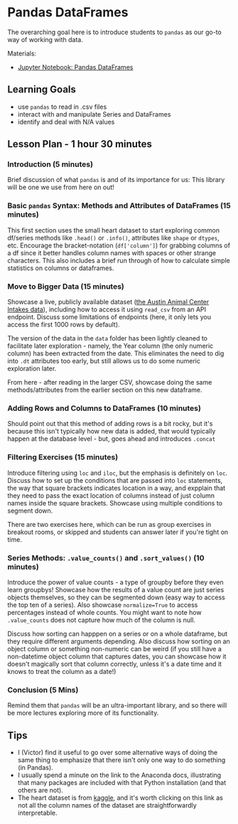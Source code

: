 # Pandas DataFrames

The overarching goal here is to introduce students to `pandas` as our go-to way of working with data.

Materials:
- [Jupyter Notebook: Pandas DataFrames](pandas_dataframes.ipynb)

## Learning Goals

- use `pandas` to read in .csv files
- interact with and manipulate Series and DataFrames
- identify and deal with N/A values

## Lesson Plan - 1 hour 30 minutes

### Introduction (5 minutes)

Brief discussion of what `pandas` is and of its importance for us: This library will be one we use from here on out!

### Basic `pandas` Syntax: Methods and Attributes of DataFrames (15 minutes)

This first section uses the small heart dataset to start exploring common df/series methods like `.head()` or `.info()`, attributes like `shape` or `dtypes`, etc. Encourage the bracket-notation (`df['column']`) for grabbing columns of a df since it better handles column names with spaces or other strange characters. This also includes a brief run through of how to calculate simple statistics on columns or dataframes.

### Move to Bigger Data (15 minutes)

Showcase a live, publicly available dataset ([the Austin Animal Center Intakes data](https://data.austintexas.gov/Health-and-Community-Services/Austin-Animal-Center-Intakes/wter-evkm/)), including how to access it using `read_csv` from an API endpoint. Discuss some limitations of endpoints (here, it only lets you access the first 1000 rows by default). 

The version of the data in the `data` folder has been lightly cleaned to facilitate later exploration - namely, the Year column (the only numeric column) has been extracted from the date. This eliminates the need to dig into `.dt` attributes too early, but still allows us to do some numeric exploration later.

From here - after reading in the larger CSV, showcase doing the same methods/attributes from the earlier section on this new dataframe.

### Adding Rows and Columns to DataFrames (10 minutes)

Should point out that this method of adding rows is a bit rocky, but it's because this isn't typically how new data is added, that would typically happen at the database level - but, goes ahead and introduces `.concat`

### Filtering Exercises (15 minutes)

Introduce filtering using `loc` and `iloc`, but the emphasis is definitely on `loc`. Discuss how to set up the conditions that are passed into `loc` statements, the way that square brackets indicates location in a way, and expplain that they need to pass the exact location of columns instead of just column names inside the square brackets. Showcase using multiple conditions to segment down.

There are two exercises here, which can be run as group exercises in breakout rooms, or skipped and students can answer later if you're tight on time.

### Series Methods: `.value_counts()` and `.sort_values()` (10 minutes)

Introduce the power of value counts - a type of groupby before they even learn groupbys! Showcase how the results of a value count are just series objects themselves, so they can be segmented down (easy way to access the top ten of a series). Also showcase `normalize=True` to access percentages instead of whole counts. You might want to note how `.value_counts` does not capture how much of the column is null.

Discuss how sorting can happpen on a series or on a whole dataframe, but they require different arguments depending. Also discuss how sorting on an object column or something non-numeric can be weird (if you still have a non-datetime object column that captures dates, you can showcase how it doesn't magically sort that column correctly, unless it's a date time and it knows to treat the column as a date!)

### Conclusion (5 Mins)

Remind them that `pandas` will be an ultra-important library, and so there will be more lectures exploring more of its functionality.

## Tips

- I (Victor) find it useful to go over some alternative ways of doing the same thing to emphasize that there isn't only one way to do something (in Pandas).
- I usually spend a minute on the link to the Anaconda docs, illustrating that many packages are included with that Python installation (and that others are not).
- The heart dataset is from [kaggle](https://www.kaggle.com/ronitf/heart-disease-uci), and it's worth clicking on this link as not all the column names of the dataset are straightforwardly interpretable.


